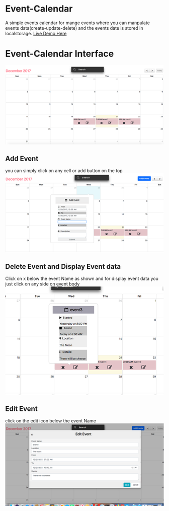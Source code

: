 # Event-Calendar
A simple events calendar for mange events where you can manpulate events data(create-update-delete) and the events date is stored in localstorage. [Live Demo Here](https://usamahamed.github.io/)
# Event-Calendar Interface
![](https://github.com/usamahamed/Event-Calendar/blob/master/Img/Screen%20Shot1.png)
## Add Event
you can simply click on any cell or add button on the top
![](https://github.com/usamahamed/Event-Calendar/blob/master/Img/Screen%20Shot3.png)
## Delete Event and Display Event data
Click on x below the event Name as shown and for display event data you just click on any side on event body
![](https://github.com/usamahamed/Event-Calendar/blob/master/Img/Screen%20Shot%202.png)
## Edit Event
click on the edit icon below the event Name
![](https://github.com/usamahamed/Event-Calendar/blob/master/Img/Screen%20Shot4.png)





